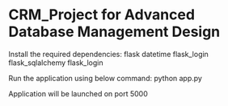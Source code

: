 # CRM_Project for Advanced Database Management Design
Install the required dependencies:
flask
datetime
flask_login
flask_sqlalchemy
flask_login

Run the application using below command:
python app.py

Application will be launched on port 5000
